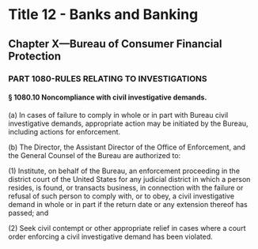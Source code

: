 
# Title 12 - Banks and Banking
## Chapter X—Bureau of Consumer Financial Protection
### PART 1080-RULES RELATING TO INVESTIGATIONS
#### § 1080.10 Noncompliance with civil investigative demands.

(a) In cases of failure to comply in whole or in part with Bureau civil investigative demands, appropriate action may be initiated by the Bureau, including actions for enforcement.

(b) The Director, the Assistant Director of the Office of Enforcement, and the General Counsel of the Bureau are authorized to:

(1) Institute, on behalf of the Bureau, an enforcement proceeding in the district court of the United States for any judicial district in which a person resides, is found, or transacts business, in connection with the failure or refusal of such person to comply with, or to obey, a civil investigative demand in whole or in part if the return date or any extension thereof has passed; and

(2) Seek civil contempt or other appropriate relief in cases where a court order enforcing a civil investigative demand has been violated.
